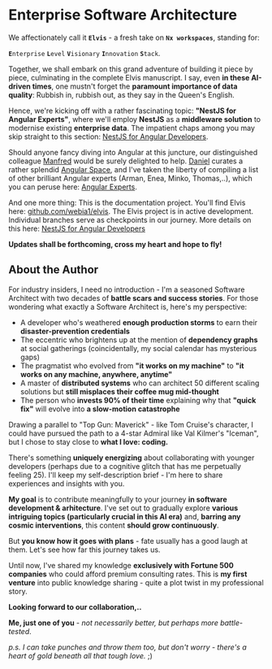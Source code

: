 # Enterprise Software Architecture

We affectionately call it **`Elvis`** - a fresh take on **`Nx workspaces`**, standing for:

 **`E`**`nterprise` **`L`**`evel` **`V`**`isionary` **`I`**`nnovation` **`S`**`tack`.

Together, we shall embark on this grand adventure of building it piece by piece, culminating in the complete Elvis manuscript. I say, even **in these AI-driven times**, one mustn't forget the **paramount importance of data quality**: Rubbish in, rubbish out, as they say in the Queen's English.

Hence, we're kicking off with a rather fascinating topic: **"NestJS for Angular Experts"**, where we'll employ **NestJS** as a **middleware solution** to modernise existing **enterprise data**. The impatient chaps among you may skip straight to this section: [NestJS for Angular Developers](articles/Nest.js/Quick-Start-Nx-Angular/pdf).

Should anyone fancy diving into Angular at this juncture, our distinguished colleague [Manfred](https://x.com/ManfredSteyer) would be surely delighted to help. [Daniel](https://x.com/DanielGlejzner) curates a rather splendid [Angular Space](https://x.com/i/communities/1726237719762714636), and I've taken the liberty of compiling a list of other brilliant Angular experts (Arman, Enea, Minko, Thomas,..), which you can peruse here: [Angular Experts](https://x.com/i/lists/1869382100476149875/members).

And one more thing: This is the documentation project. You'll find Elvis here: [github.com/webia1/elvis](https://github.com/webia1/elvis). The Elvis project is in active development. Individual branches serve as checkpoints in our journey. More details on this here: [NestJS for Angular Developers](articles/Nest.js/Quick-Start-Nx-Angular/pdf)

**Updates shall be forthcoming, cross my heart and hope to fly!**

## About the Author

For industry insiders, I need no introduction - I'm a seasoned Software Architect with two decades of **battle scars and success stories**. For those wondering what exactly a Software Architect is, here's my perspective:

- A developer who's weathered **enough production storms** to earn their **disaster-prevention credentials**
- The eccentric who brightens up at the mention of **dependency graphs** at social gatherings (coincidentally, my social calendar has mysterious gaps)
- The pragmatist who evolved from **"it works on my machine"** to **"it works on any machine, anywhere, anytime"**
- A master of **distributed systems** who can architect 50 different scaling solutions but **still misplaces their coffee mug mid-thought**
- The person who **invests 90% of their time** explaining why that **"quick fix"** will evolve into **a slow-motion catastrophe**

Drawing a parallel to "Top Gun: Maverick" - like Tom Cruise's character, I could have pursued the path to a 4-star Admiral like Val Kilmer's "Iceman", but I chose to stay close to **what I love: coding.**

There's something **uniquely energizing** about collaborating with younger developers (perhaps due to a cognitive glitch that has me perpetually feeling 25). I'll keep my self-description brief - I'm here to share experiences and insights with you.

**My goal** is to contribute meaningfully to your journey **in software development & arhitecture**. I've set out to gradually explore **various intriguing topics (particularly crucial in this AI era)** and, **barring any cosmic interventions**, this content **should grow continuously**.

But **you know how it goes with plans** - fate usually has a good laugh at them. Let's see how far this journey takes us.

Until now, I've shared my knowledge **exclusively with Fortune 500 companies** who could afford premium consulting rates. This is **my first venture** into public knowledge sharing - quite a plot twist in my professional story.

**Looking forward to our collaboration,..**

**Me, just one of you** - *not necessarily better, but perhaps more battle-tested*.

*p.s. I can take punches and throw them too, but don't worry - there's a heart of gold beneath all that tough love.* ;)
